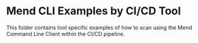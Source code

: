 # Mend CLI Examples by CI/CD Tool
This folder contains tool specific examples of how to scan using the Mend Command Line Client within the CI/CD pipeline.
